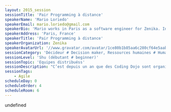 ```yaml
---
layout: 2015_session
sessionTitle: 'Pair Programming à distance'
speakerName: 'Mario Loriedo'
speakerEmail: mario.loriedo@gmail.com
speakerBio: 'Mario works in Paris as a software engineer for Zenika. In the past he has been software engineer at IBM and security expert for the Italian government. He is currently interested in software craftsmanship and has recently discovered Docker containers as a mean to build isolated and repeatable development environments. He has won the Paris Docker Hackathon with the project Sublime Docker and developed doclipser, an eclipse plugin to edit Dockerfiles. He is currently working on Capybara a tool to write Dockerfiles driven by tests.'
speakerAddress: 'Paris, France'
speakerTitle: 'Pair Programming à distance'
speakerOrganization: Zenika
speakerAvatarUrl: '//www.gravatar.com/avatar/1ce80b1b85aa6c280cf64e5aab262558?size=200&default=mm'
sessionCategory: 'Décideur # Decision maker, Ressources humaines # Human resources, Encadrement, coach # Trainer, mentor, coach, Architecte # Architect, Développeur # Developer, Designer, Data scientist'
sessionLevel: 'Shu (débutant # beginner)'
sessionTopic: 'Equipes distribuéss'
sessionDescription: "C’est depuis un an que des Coding Dojo sont organisés en interne chez Zenika. Au début, l’éparpillement des développeurs sur plusieurs agences en France a  été un obstacle. Mais, au fur et à mesure d’expérimenter des outils pour rendre le pair programming à distance plus agréable, ce rendez-vous mensuel est devenu incontournable pour la tribu des crafstman Zenika.\n\nCe talk est notre retour d’experience sur cette pratique avec la revue des outils testés et quelques astuces pour importer cette pratique chez vous.\n"
sessionTags:
    - Agile
scheduleDay: 0
scheduleOrder: 4
scheduleRoom: 6
---
```


undefined
